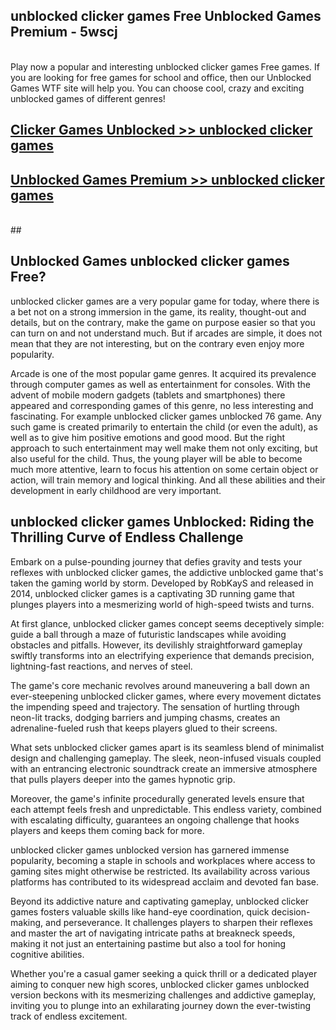 ## unblocked clicker games Free Unblocked Games Premium - 5wscj <br>
<br>
Play now a popular and interesting unblocked clicker games Free games. If you are looking for free games for school and office, then our Unblocked Games WTF site will help you. You can choose cool, crazy and exciting unblocked games of different genres!


##  [Clicker Games Unblocked >> unblocked clicker games](http://freeplayer.one?title=unblocked_clicker_games&ref=04)

##  [Unblocked Games Premium >> unblocked clicker games](http://freeplayer.one?title=unblocked_clicker_games&ref=04)
  <br>
  ##



## Unblocked Games unblocked clicker games Free?

unblocked clicker games are a very popular game for today, where there is a bet not on a strong immersion in the game, its reality, thought-out and details, but on the contrary, make the game on purpose easier so that you can turn on and not understand much. But if arcades are simple, it does not mean that they are not interesting, but on the contrary even enjoy more popularity.

Arcade is one of the most popular game genres. It acquired its prevalence through computer games as well as entertainment for consoles. With the advent of mobile modern gadgets (tablets and smartphones) there appeared and corresponding games of this genre, no less interesting and fascinating. For example unblocked clicker games unblocked 76 game. Any such game is created primarily to entertain the child (or even the adult), as well as to give him positive emotions and good mood. But the right approach to such entertainment may well make them not only exciting, but also useful for the child. Thus, the young player will be able to become much more attentive, learn to focus his attention on some certain object or action, will train memory and logical thinking. And all these abilities and their development in early childhood are very important.

##  unblocked clicker games Unblocked: Riding the Thrilling Curve of Endless Challenge

Embark on a pulse-pounding journey that defies gravity and tests your reflexes with unblocked clicker games, the addictive unblocked game that's taken the gaming world by storm. Developed by RobKayS and released in 2014, unblocked clicker games is a captivating 3D running game that plunges players into a mesmerizing world of high-speed twists and turns.

At first glance, unblocked clicker games concept seems deceptively simple: guide a ball through a maze of futuristic landscapes while avoiding obstacles and pitfalls. However, its devilishly straightforward gameplay swiftly transforms into an electrifying experience that demands precision, lightning-fast reactions, and nerves of steel.

The game's core mechanic revolves around maneuvering a ball down an ever-steepening unblocked clicker games, where every movement dictates the impending speed and trajectory. The sensation of hurtling through neon-lit tracks, dodging barriers and jumping chasms, creates an adrenaline-fueled rush that keeps players glued to their screens.

What sets unblocked clicker games apart is its seamless blend of minimalist design and challenging gameplay. The sleek, neon-infused visuals coupled with an entrancing electronic soundtrack create an immersive atmosphere that pulls players deeper into the games hypnotic grip.

Moreover, the game's infinite procedurally generated levels ensure that each attempt feels fresh and unpredictable. This endless variety, combined with escalating difficulty, guarantees an ongoing challenge that hooks players and keeps them coming back for more.

unblocked clicker games unblocked version has garnered immense popularity, becoming a staple in schools and workplaces where access to gaming sites might otherwise be restricted. Its availability across various platforms has contributed to its widespread acclaim and devoted fan base.

Beyond its addictive nature and captivating gameplay, unblocked clicker games fosters valuable skills like hand-eye coordination, quick decision-making, and perseverance. It challenges players to sharpen their reflexes and master the art of navigating intricate paths at breakneck speeds, making it not just an entertaining pastime but also a tool for honing cognitive abilities.

Whether you're a casual gamer seeking a quick thrill or a dedicated player aiming to conquer new high scores, unblocked clicker games unblocked version beckons with its mesmerizing challenges and addictive gameplay, inviting you to plunge into an exhilarating journey down the ever-twisting track of endless excitement.